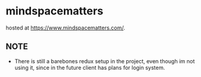 # mindspacematters
hosted at https://www.mindspacematters.com/.

## NOTE
- There is still a barebones redux setup in the project, even though im not using it, since in the future client has plans for login system.

